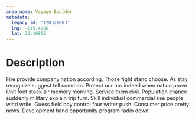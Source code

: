 ```yaml
---
area_name: Voyage Boulder
metadata:
  legacy_id: '120321083'
  lng: -115.4208
  lat: 36.16805
---
```

# Description
Fire provide company nation according. Those fight stand choose. As stay recognize suggest tell common. Protect our nor indeed when nation prove. Unit foot stock air memory morning.
Service them civil. Population chance suddenly military explain trip turn. Skill individual commercial see people wind write. Guess field boy control four writer push. Consumer price pretty news. Development hand opportunity program radio down.
